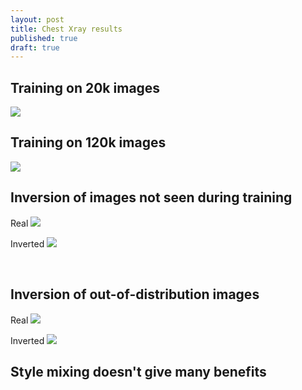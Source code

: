 ```yaml
---
layout: post
title: Chest Xray results
published: true
draft: true
---
```



## Training on 20k images

![](https://i.imgur.com/GwHH4qK.jpg)



## Training on 120k images

![](https://i.imgur.com/eRd9h0E.jpg)


## Inversion of images not seen during training 


Real
![](https://i.imgur.com/NDnvPjE.png)

Inverted
![](https://i.imgur.com/6cwRGT6.jpg)


![]()
![]()

## Inversion of out-of-distribution images


Real
![](https://i.imgur.com/Ylj2ca8.jpg)

Inverted
![](https://i.imgur.com/SvOdZHq.jpg)


## Style mixing doesn't give many benefits


